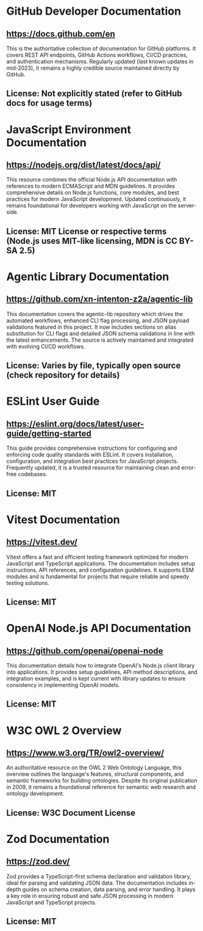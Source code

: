 # GitHub Developer Documentation
## https://docs.github.com/en
This is the authoritative collection of documentation for GitHub platforms. It covers REST API endpoints, GitHub Actions workflows, CI/CD practices, and authentication mechanisms. Regularly updated (last known updates in mid-2023), it remains a highly credible source maintained directly by GitHub. 
## License: Not explicitly stated (refer to GitHub docs for usage terms)

# JavaScript Environment Documentation
## https://nodejs.org/dist/latest/docs/api/
This resource combines the official Node.js API documentation with references to modern ECMAScript and MDN guidelines. It provides comprehensive details on Node.js functions, core modules, and best practices for modern JavaScript development. Updated continuously, it remains foundational for developers working with JavaScript on the server-side.
## License: MIT License or respective terms (Node.js uses MIT-like licensing, MDN is CC BY-SA 2.5)

# Agentic Library Documentation
## https://github.com/xn-intenton-z2a/agentic-lib
This documentation covers the agentic-lib repository which drives the automated workflows, enhanced CLI flag processing, and JSON payload validations featured in this project. It now includes sections on alias substitution for CLI flags and detailed JSON schema validations in line with the latest enhancements. The source is actively maintained and integrated with evolving CI/CD workflows.
## License: Varies by file, typically open source (check repository for details)

# ESLint User Guide
## https://eslint.org/docs/latest/user-guide/getting-started
This guide provides comprehensive instructions for configuring and enforcing code quality standards with ESLint. It covers installation, configuration, and integration best practices for JavaScript projects. Frequently updated, it is a trusted resource for maintaining clean and error-free codebases.
## License: MIT

# Vitest Documentation
## https://vitest.dev/
Vitest offers a fast and efficient testing framework optimized for modern JavaScript and TypeScript applications. The documentation includes setup instructions, API references, and configuration guidelines. It supports ESM modules and is fundamental for projects that require reliable and speedy testing solutions.
## License: MIT

# OpenAI Node.js API Documentation
## https://github.com/openai/openai-node
This documentation details how to integrate OpenAI's Node.js client library into applications. It provides setup guidelines, API method descriptions, and integration examples, and is kept current with library updates to ensure consistency in implementing OpenAI models.
## License: MIT

# W3C OWL 2 Overview
## https://www.w3.org/TR/owl2-overview/
An authoritative resource on the OWL 2 Web Ontology Language, this overview outlines the language's features, structural components, and semantic frameworks for building ontologies. Despite its original publication in 2009, it remains a foundational reference for semantic web research and ontology development.
## License: W3C Document License

# Zod Documentation
## https://zod.dev/
Zod provides a TypeScript-first schema declaration and validation library, ideal for parsing and validating JSON data. The documentation includes in-depth guides on schema creation, data parsing, and error handling. It plays a key role in ensuring robust and safe JSON processing in modern JavaScript and TypeScript projects.
## License: MIT